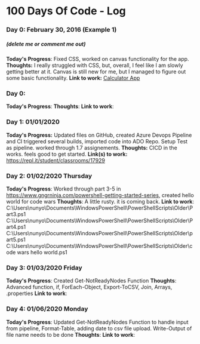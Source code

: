# 100 Days Of Code - Log

### Day 0: February 30, 2016 (Example 1)
##### (delete me or comment me out)
**Today's Progress**: Fixed CSS, worked on canvas functionality for the app.
**Thoughts:** I really struggled with CSS, but, overall, I feel like I am slowly getting better at it. Canvas is still new for me, but I managed to figure out some basic functionality.
**Link to work:** [Calculator App](http://www.example.com)

### Day 0:
**Today's Progress**:
**Thoughts**:
**Link to work**:

### Day 1: 01/01/2020
**Today's Progress:** Updated files on GitHub, created Azure Devops Pipeline and CI triggered several builds, imported code into ADO Repo. Setup Test as pipeline. worked through 1.7 assignements.
**Thoughts:** CICD in the works. feels good to get started.
**Link(s) to work:**  https://repl.it/student/classrooms/17929

### Day 2: 01/02/2020 Thursday
**Today's Progress**: Worked through part 3-5 in https://www.gngrninja.com/powershell-getting-started-series, created hello world for code wars
**Thoughts**: A little rusty. it is coming back.
**Link to work**: C:\Users\nunyo\Documents\WindowsPowerShell\PowerShellScripts\Older\Part3.ps1
C:\Users\nunyo\Documents\WindowsPowerShell\PowerShellScripts\Older\Part4.ps1
C:\Users\nunyo\Documents\WindowsPowerShell\PowerShellScripts\Older\part5.ps1
C:\Users\nunyo\Documents\WindowsPowerShell\PowerShellScripts\Older\code wars hello world.ps1

### Day 3: 01/03/2020 Friday
**Today's Progress**: Created Get-NotReadyNodes Function
**Thoughts**: Advanced function, if, ForEach-Object, Export-ToCSV, Join, Arrays, .properties
**Link to work**:

### Day 4: 01/06/2020 Monday
**Today's Progress**: Updated Get-NotReadyNodes Function to handle input from pipeline, Format-Table, adding date to csv file upload.
Write-Output of file name needs to be done
**Thoughts**: 
**Link to work**:
